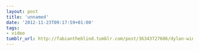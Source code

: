 ```yaml
---
layout: post
title: 'unnamed'
date: '2012-11-23T09:17:59+01:00'
tags:
- video
tumblr_url: http://fabiantheblind.tumblr.com/post/36343727606/dylan-winter-saz-scripting-the-lost-continent
---
```

